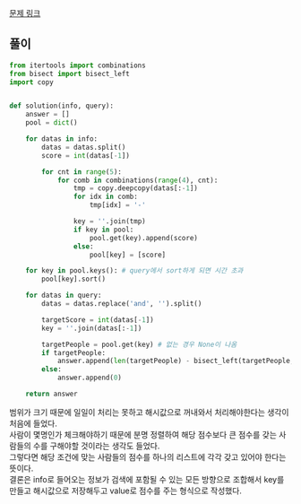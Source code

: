 [문제 링크](https://programmers.co.kr/learn/courses/30/lessons/72412)


## 풀이
```python
from itertools import combinations
from bisect import bisect_left
import copy


def solution(info, query):
    answer = []
    pool = dict()

    for datas in info:
        datas = datas.split()
        score = int(datas[-1])

        for cnt in range(5):
            for comb in combinations(range(4), cnt):
                tmp = copy.deepcopy(datas[:-1])
                for idx in comb:
                    tmp[idx] = '-'

                key = ''.join(tmp)
                if key in pool:
                    pool.get(key).append(score)
                else:
                    pool[key] = [score]

    for key in pool.keys(): # query에서 sort하게 되면 시간 초과
        pool[key].sort()

    for datas in query:
        datas = datas.replace('and', '').split()

        targetScore = int(datas[-1])
        key = ''.join(datas[:-1])

        targetPeople = pool.get(key) # 없는 경우 None이 나옴
        if targetPeople:
            answer.append(len(targetPeople) - bisect_left(targetPeople, targetScore))
        else:
            answer.append(0)

    return answer
```
범위가 크기 때문에 일일이 처리는 못하고 해시값으로 꺼내와서 처리해야한다는 생각이 처음에 들었다.  
사람이 몇명인가 체크해야하기 때문에 분명 정렬하여 해당 점수보다 큰 점수를 갖는 사람들의 수를 구해야할 것이라는 생각도 들었다.  
그렇다면 해당 조건에 맞는 사람들의 점수를 하나의 리스트에 각각 갖고 있어야 한다는 뜻이다.  
결론은 info로 들어오는 정보가 검색에 포함될 수 있는 모든 방향으로 조합해서 key를 만들고 해시값으로 저장해두고 value로 점수를 주는 형식으로 작성했다.  



